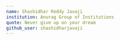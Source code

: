 ```yaml
---
name: Shashidhar Reddy Javaji 
institution: Anurag Group of Institutions 
quote: Never give up on your dream 
github_user: shashidharjavaji
---
```


